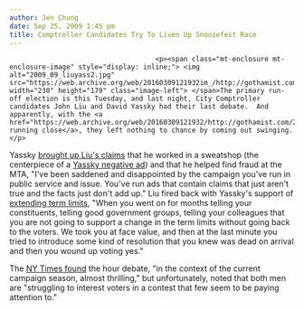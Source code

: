 ```yaml
---
author: Jen Chung
date: Sep 25, 2009 1:45 pm
title: Comptroller Candidates Try To Liven Up Snoozefest Race
---
```


	
										<p><span class="mt-enclosure mt-enclosure-image" style="display: inline;"> <img alt="2009_09_liuyass2.jpg" src="https://web.archive.org/web/20160309121932im_/http://gothamist.com/attachments/jen/2009_09_liuyass2.jpg" width="230" height="179" class="image-left"> </span>The primary run-off election is this Tuesday, and last night, City Comptroller candidates John Liu and David Yassky had their last debate.  And apparently, with the <a href="https://web.archive.org/web/20160309121932/http://gothamist.com/2009/09/24/yassky_gets_nasty_on_liu_in_comptro.php">race running close</a>, they left nothing to chance by coming out swinging.</p>

<p>Yassky <a href="https://web.archive.org/web/20160309121932/http://ny1.com/content/top_stories/106312/comptroller-candidates-hold-final-face-off/Default.aspx">brought up Liu&apos;s claims</a> that he worked in a sweatshop (the centerpiece of a <a href="https://web.archive.org/web/20160309121932/http://gothamist.com/2009/09/24/yassky_gets_nasty_on_liu_in_comptro.php">Yassky negative ad</a>) and that he helped find fraud at the MTA, &quot;I&apos;ve been saddened and disappointed by the campaign you&apos;ve run in public service and issue. You&apos;ve run ads that contain claims that just aren&apos;t true and the facts just don&apos;t add up.&quot;  Liu fired back with Yassky&apos;s support of <a href="https://web.archive.org/web/20160309121932/http://www.nydailynews.com/news/election_2009/2009/09/25/2009-09-25_controller_hopefuls_sling_mud_in_debate.html">extending term limits</a>, &quot;When you went on for months telling your constituents, telling good government groups, telling your colleagues that you are not going to support a change in the term limits without going back to the voters. We took you at face value, and then at the last minute you tried to introduce some kind of resolution that you knew was dead on arrival and then you wound up voting yes.&quot;</p>

<p>The <a href="https://web.archive.org/web/20160309121932/http://www.nytimes.com/2009/09/25/nyregion/25comptroller.html?ref=nyregion">NY Times found</a> the hour debate, &quot;in the context of the current campaign season, almost thrilling,&quot; but unfortunately, noted that both men are &quot;struggling to interest voters in a contest that few seem to be paying attention to.&quot;</p>					
										
									
				